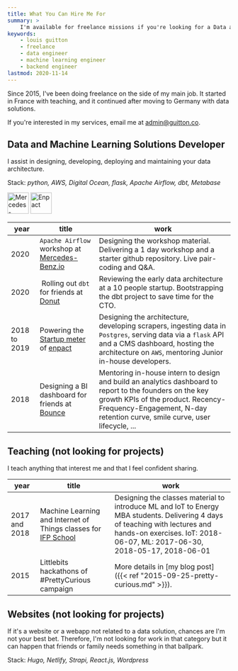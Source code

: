 ```yaml
---
title: What You Can Hire Me For
summary: >
    I'm available for freelance missions if you're looking for a Data and Machine Learning solutions developer. Reach out to me via email, I'd be happy to chat.
keywords:
    - louis guitton
    - freelance
    - data engineer
    - machine learning engineer
    - backend engineer
lastmod: 2020-11-14
---
```


Since 2015, I've been doing freelance on the side of my main job. It started in France with teaching,
and it continued after moving to Germany with data solutions.

If you're interested in my services, email me at [admin@guitton.co](mailto:admin@guitton.co).

## Data and Machine Learning Solutions Developer

I assist in designing, developing, deploying and maintaining your data architecture.

Stack: _python, AWS, Digital Ocean, flask, Apache Airflow, dbt, Metabase_

<img src="/images/Mercedes_Benz_io_black.png" alt="Mercedes-Benz.io" height="48">
<img src="/images/enpact.png" alt="Enpact" height="48">

| year         | title                                                                                       | work                                                                                                                                                                                                                        |
| ------------ | ------------------------------------------------------------------------------------------- | --------------------------------------------------------------------------------------------------------------------------------------------------------------------------------------------------------------------------- |
| 2020         | `Apache Airflow` workshop at [Mercedes-Benz.io](https://www.mercedes-benz.io/)              | Designing the workshop material. Delivering a 1 day workshop and a starter github repository. Live pair-coding and Q&A.                                                                                                     |
| 2020         |  Rolling out `dbt` for friends at [Donut](https://www.donut.app/)                           | Reviewing the early data architecture at a 10 people startup. Bootstrapping the dbt project to save time for the CTO.                                                                                                      |
| 2018 to 2019 | Powering the [Startup meter](http://startup-meter.org/) of [enpact](http://www.enpact.org/) | Designing the architecture, developing scrapers, ingesting data in `Postgres`, serving data via a `flask` API and a CMS dashboard, hosting the architecture on `AWS`, mentoring Junior in-house developers.                 |
| 2018         | Designing a BI dashboard for friends at [Bounce](https://bouncebot.io/)                     | Mentoring in-house intern to design and build an analytics dashboard to report to the founders on the key growth KPIs of the product. Recency-Frequency-Engagement, N-day retention curve, smile curve, user lifecycle, ... |

## Teaching (not looking for projects)

I teach anything that interest me and that I feel confident sharing.

| year          | title                                                                                           | work                                                                                                                                                                                                       |
| ------------- | ----------------------------------------------------------------------------------------------- | ---------------------------------------------------------------------------------------------------------------------------------------------------------------------------------------------------------- |
| 2017 and 2018 | Machine Learning and Internet of Things classes for [IFP School](https://www.ifp-school.com/en) | Designing the classes material to introduce ML and IoT to Energy MBA students. Delivering 4 days of teaching with lectures and hands-on exercises. IoT: 2018-06-07, ML: 2017-06-30, 2018-05-17, 2018-06-01 |
| 2015          | Littlebits hackathons of #PrettyCurious campaign                                                | More details in [my blog post]({{< ref "2015-09-25-pretty-curious.md" >}}).                                                                                                                                           |

## Websites (not looking for projects)

If it's a website or a webapp not related to a data solution, chances are I'm not your best bet.
Therefore, I'm not looking for work in that category but it can happen that friends or
family needs something in that ballpark.

Stack: _Hugo, Netlify, Strapi, React.js, Wordpress_
